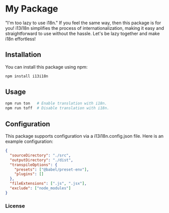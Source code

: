 # My Package

"I'm too lazy to use i18n." If you feel the same way, then this package is for you! i13i18n simplifies the process of internationalization, making it easy and straightforward to use without the hassle. Let's be lazy together and make i18n effortless!

## Installation

You can install this package using npm:

```sh
npm install i13i18n
```

## Usage

```sh
npm run ton   # Enable translation with i18n.
npm run toff  # Disable translation with i18n.
```

## Configuration

This package supports configuration via a i13i18n.config.json file. Here is an example configuration:

```json
{
  "sourceDirectory": "./src",
  "outputDirectory": "./dist",
  "transpileOptions": {
    "presets": ["@babel/preset-env"],
    "plugins": []
  },
  "fileExtensions": [".js", ".jsx"],
  "exclude": ["node_modules"]
}
```

### License
